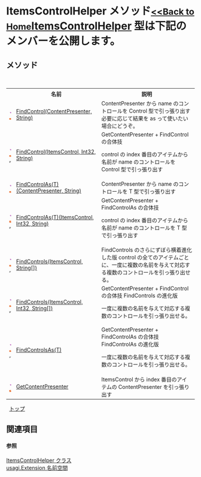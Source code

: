 # ItemsControlHelper メソッド<small>[<<Back to Home](https://github.com/usagi/usagi.cs/blob/master/Help/Home.md)</small><a href="T_usagi_Extension_ItemsControlHelper.md">ItemsControlHelper</a> 型は下記のメンバーを公開します。


## メソッド
&nbsp;<table><tr><th></th><th>名前</th><th>説明</th></tr><tr><td>![Public メソッド](media/pubmethod.gif "Public メソッド")![静的メンバー](media/static.gif "静的メンバー")</td><td><a href="M_usagi_Extension_ItemsControlHelper_FindControl.md">FindControl(ContentPresenter, String)</a></td><td>
ContentPresenter から name のコントロールを Control 型で引っ張り出す 必要に応じて結果を as って使いたい場合にどうぞ。</td></tr><tr><td>![Public メソッド](media/pubmethod.gif "Public メソッド")![静的メンバー](media/static.gif "静的メンバー")![Code example](media/CodeExample.png "Code example")</td><td><a href="M_usagi_Extension_ItemsControlHelper_FindControl_1.md">FindControl(ItemsControl, Int32, String)</a></td><td>
GetContentPresenter + FindControl の合体技 

control の index 番目のアイテムから名前が name のコントロールを Control 型で引っ張り出す</td></tr><tr><td>![Public メソッド](media/pubmethod.gif "Public メソッド")![静的メンバー](media/static.gif "静的メンバー")</td><td><a href="M_usagi_Extension_ItemsControlHelper_FindControlAs__1.md">FindControlAs(T)(ContentPresenter, String)</a></td><td>
ContentPresenter から name のコントロールを T 型で引っ張り出す</td></tr><tr><td>![Public メソッド](media/pubmethod.gif "Public メソッド")![静的メンバー](media/static.gif "静的メンバー")![Code example](media/CodeExample.png "Code example")</td><td><a href="M_usagi_Extension_ItemsControlHelper_FindControlAs__1_1.md">FindControlAs(T)(ItemsControl, Int32, String)</a></td><td>
GetContentPresenter + FindControlAs の合体技 

control の index 番目のアイテムから名前が name のコントロールを T 型で引っ張り出す</td></tr><tr><td>![Public メソッド](media/pubmethod.gif "Public メソッド")![静的メンバー](media/static.gif "静的メンバー")![Code example](media/CodeExample.png "Code example")</td><td><a href="M_usagi_Extension_ItemsControlHelper_FindControls_1.md">FindControls(ItemsControl, String[])</a></td><td>
FindControls のさらにずぼら横着進化した版 control の全てのアイテムごとに、一度に複数の名前を与えて対応する複数のコントロールを引っ張り出せる。</td></tr><tr><td>![Public メソッド](media/pubmethod.gif "Public メソッド")![静的メンバー](media/static.gif "静的メンバー")![Code example](media/CodeExample.png "Code example")</td><td><a href="M_usagi_Extension_ItemsControlHelper_FindControls.md">FindControls(ItemsControl, Int32, String[])</a></td><td>
GetContentPresenter + FindControl の合体技 FindControls の進化版 

一度に複数の名前を与えて対応する複数のコントロールを引っ張り出せる。</td></tr><tr><td>![Public メソッド](media/pubmethod.gif "Public メソッド")![静的メンバー](media/static.gif "静的メンバー")![Code example](media/CodeExample.png "Code example")</td><td><a href="M_usagi_Extension_ItemsControlHelper_FindControlsAs__1.md">FindControlsAs(T)</a></td><td>
GetContentPresenter + FindControlAs の合体技 FindControlAs の進化版 

一度に複数の名前を与えて対応する複数のコントロールを引っ張り出せる。</td></tr><tr><td>![Public メソッド](media/pubmethod.gif "Public メソッド")![静的メンバー](media/static.gif "静的メンバー")</td><td><a href="M_usagi_Extension_ItemsControlHelper_GetContentPresenter.md">GetContentPresenter</a></td><td>
ItemsControl から index 番目のアイテムの ContentPresenter を引っ張り出す</td></tr></table>&nbsp;
<a href="#itemscontrolhelper-メソッド">トップ</a>

## 関連項目


#### 参照
<a href="T_usagi_Extension_ItemsControlHelper.md">ItemsControlHelper クラス</a><br /><a href="N_usagi_Extension.md">usagi.Extension 名前空間</a><br />